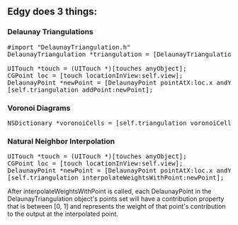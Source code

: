 ## Edgy does 3 things:

### Delaunay Triangulations

<pre>
#import "DelaunayTriangulation.h"
DelaunayTriangulation *triangulation = [DelaunayTriangulation triangulationWithSize:CGSizeMake(1000, 1000)];

UITouch *touch = (UITouch *)[touches anyObject];
CGPoint loc = [touch locationInView:self.view];
DelaunayPoint *newPoint = [DelaunayPoint pointAtX:loc.x andY:loc.y];
[self.triangulation addPoint:newPoint];
</pre>

### Voronoi Diagrams

<pre>
NSDictionary *voronoiCells = [self.triangulation voronoiCells];
</pre>

### Natural Neighbor Interpolation

<pre>
UITouch *touch = (UITouch *)[touches anyObject];
CGPoint loc = [touch locationInView:self.view];
DelaunayPoint *newPoint = [DelaunayPoint pointAtX:loc.x andY:loc.y];
[self.triangulation interpolateWeightsWithPoint:newPoint];
</pre>

After interpolateWeightsWithPoint is called, each DelaunayPoint in the DelaunayTriangulation object's points set will have a contribution property that is between [0, 1] and represents the weight of that point's contribution to the output at the interpolated point.